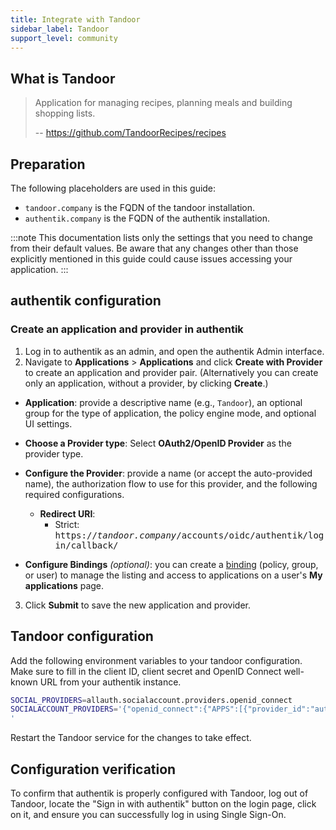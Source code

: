 ```yaml
---
title: Integrate with Tandoor
sidebar_label: Tandoor
support_level: community
---
```


## What is Tandoor

> Application for managing recipes, planning meals and building shopping lists.
>
> -- https://github.com/TandoorRecipes/recipes

## Preparation

The following placeholders are used in this guide:

- `tandoor.company` is the FQDN of the tandoor installation.
- `authentik.company` is the FQDN of the authentik installation.

:::note
This documentation lists only the settings that you need to change from their default values. Be aware that any changes other than those explicitly mentioned in this guide could cause issues accessing your application.
:::

## authentik configuration
### Create an application and provider in authentik

1. Log in to authentik as an admin, and open the authentik Admin interface.
2. Navigate to **Applications** > **Applications** and click **Create with Provider** to create an application and provider pair. (Alternatively you can create only an application, without a provider, by clicking **Create**.)

- **Application**: provide a descriptive name (e.g., `Tandoor`), an optional group for the type of application, the policy engine mode, and optional UI settings.

- **Choose a Provider type**: Select **OAuth2/OpenID Provider** as the provider type.

- **Configure the Provider**: provide a name (or accept the auto-provided name), the authorization flow to use for this provider, and the following required configurations.
    - **Redirect URI**:
        - Strict: <kbd>https://<em>tandoor.company</em>/accounts/oidc/authentik/login/callback/</kbd>

- **Configure Bindings** _(optional)_: you can create a [binding](/docs/add-secure-apps/flows-stages/bindings/) (policy, group, or user) to manage the listing and access to applications on a user's **My applications** page.

3. Click **Submit** to save the new application and provider.

## Tandoor configuration

Add the following environment variables to your tandoor configuration. Make sure to fill in the client ID, client secret and OpenID Connect well-known URL from your authentik instance.

```sh
SOCIAL_PROVIDERS=allauth.socialaccount.providers.openid_connect
SOCIALACCOUNT_PROVIDERS='{"openid_connect":{"APPS":[{"provider_id":"authentik","name":"authentik","client_id":"<em><Client ID from authentik></em>","secret":"<em><Client Secret from authentik></em>","settings":{"server_url":"https://<em>authentik.company</em>/application/o/<em><application slug></em>/.well-known/openid-configuration"}}]}}
'
```

Restart the Tandoor service for the changes to take effect.

## Configuration verification

To confirm that authentik is properly configured with Tandoor, log out of Tandoor, locate the "Sign in with authentik" button on the login page, click on it, and ensure you can successfully log in using Single Sign-On.
